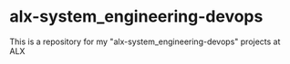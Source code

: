 # alx-system_engineering-devops
This is a repository for my
"alx-system_engineering-devops" projects at ALX
